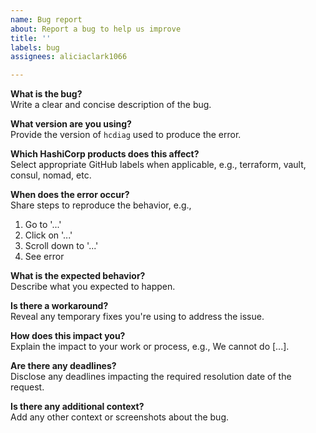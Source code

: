 ```yaml
---
name: Bug report
about: Report a bug to help us improve
title: ''
labels: bug
assignees: aliciaclark1066

---
```


**What is the bug?**  
Write a clear and concise description of the bug.

**What version are you using?**  
Provide the version of `hcdiag` used to produce the error.

**Which HashiCorp products does this affect?**  
Select appropriate GitHub labels when applicable, e.g., terraform, vault, consul, nomad, etc.

**When does the error occur?**  
Share steps to reproduce the behavior, e.g.,

1. Go to '...'
2. Click on '...'
3. Scroll down to '...'
4. See error

**What is the expected behavior?**  
Describe what you expected to happen.

**Is there a workaround?**  
Reveal any temporary fixes you're using to address the issue.

**How does this impact you?**  
Explain the impact to your work or process, e.g., We cannot do [...].

**Are there any deadlines?**  
Disclose any deadlines impacting the required resolution date of the request.

**Is there any additional context?**  
Add any other context or screenshots about the bug.

